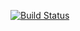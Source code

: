 [![Build Status](https://img.shields.io/github/actions/workflow/status/vinayprakash893/azure-tf-self-service/status-check.yaml?branch=main)](https://github.com/vinayprakash893/azure-tf-self-service/actions)
